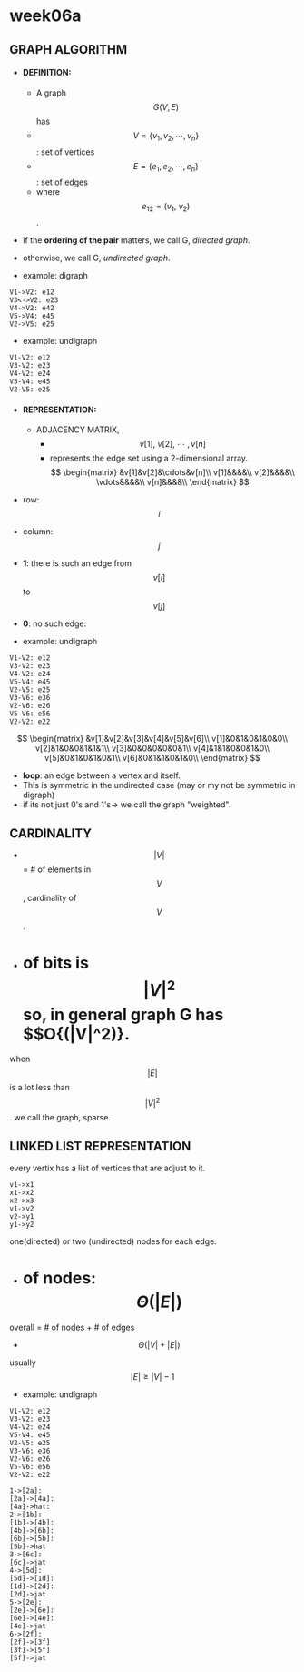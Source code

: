 # week06a

## GRAPH ALGORITHM

- #### DEFINITION:
	- A graph $$G(V,E)$$ has
	- $$V=\{v_1,v_2,\cdots,v_n\}$$: set of vertices
	- $$E=\{e_1,e_2,\cdots,e_n\}$$: set of edges
	- where $$e_{12}=(v_1,\:v_2)$$.

- if the **ordering of the pair** matters, we call G, *directed graph*.
- otherwise, we call G, *undirected graph*.

- example: digraph
```sequence
V1->V2: e12
V3<->V2: e23
V4->V2: e42
V5->V4: e45
V2->V5: e25
```

- example: undigraph
```sequence
V1-V2: e12
V3-V2: e23
V4-V2: e24
V5-V4: e45
V2-V5: e25
```


- #### REPRESENTATION:
	- ADJACENCY MATRIX,
		- $$v[1],\:v[2],\:\cdots\:,v[n]$$
		- represents the edge set using a 2-dimensional array.
$$
\begin{matrix}
&v[1]&v[2]&\cdots&v[n]\\
v[1]&&&&\\
v[2]&&&&\\
\vdots&&&&\\
v[n]&&&&\\
\end{matrix}
$$
- row: $$i$$
- column: $$j$$
- **1**: there is such an edge from $$v[i]$$ to $$v[j]$$
- **0**: no such edge.

- example: undigraph
``` sequence
V1-V2: e12
V3-V2: e23
V4-V2: e24
V5-V4: e45
V2-V5: e25
V3-V6: e36
V2-V6: e26
V5-V6: e56
V2-V2: e22
```

$$
\begin{matrix}
&v[1]&v[2]&v[3]&v[4]&v[5]&v[6]\\
v[1]&0&1&0&1&0&0\\
v[2]&1&0&0&1&1&1\\
v[3]&0&0&0&0&0&1\\
v[4]&1&1&0&0&1&0\\
v[5]&0&1&0&1&0&1\\
v[6]&0&1&1&0&1&0\\
\end{matrix}
$$
- **loop**: an edge between a vertex and itself.
- This is symmetric in the undirected case (may or my not be symmetric in digraph)
- if its not just 0's and 1's-> we call the graph "weighted".


## CARDINALITY
- $$ |V| $$ = # of elements in $$V$$, cardinality of $$V$$.
- # of bits is $$|V|^2$$ so, in general graph G has $$O{(|V|^2)}.

when $$|E|$$ is a lot less than $$|V|^2$$. we call the graph, sparse.


## LINKED LIST REPRESENTATION
 every vertix has a list of vertices that are adjust to it.

 ``` sequence
v1->x1
x1->x2
x2->x3
v1->v2
v2->y1
y1->y2
```

one(directed) or two (undirected) nodes for each edge.
- # of nodes: $$\Theta{(|E|)}$$
overall = # of nodes + # of edges
- $$\Theta{(|V|+|E|)}$$

usually $$|E|\geq|V|-1$$


- example: undigraph
``` sequence
V1-V2: e12
V3-V2: e23
V4-V2: e24
V5-V4: e45
V2-V5: e25
V3-V6: e36
V2-V6: e26
V5-V6: e56
V2-V2: e22
```

```sequence
1->[2a]:
[2a]->[4a]:
[4a]->hat:
2->[1b]:
[1b]->[4b]:
[4b]->[6b]:
[6b]->[5b]:
[5b]->hat
3->[6c]:
[6c]->jat
4->[5d]:
[5d]->[1d]:
[1d]->[2d]:
[2d]->jat
5->[2e]:
[2e]->[6e]:
[6e]->[4e]:
[4e]->jat
6->[2f]:
[2f]->[3f]
[3f]->[5f]
[5f]->jat
```





